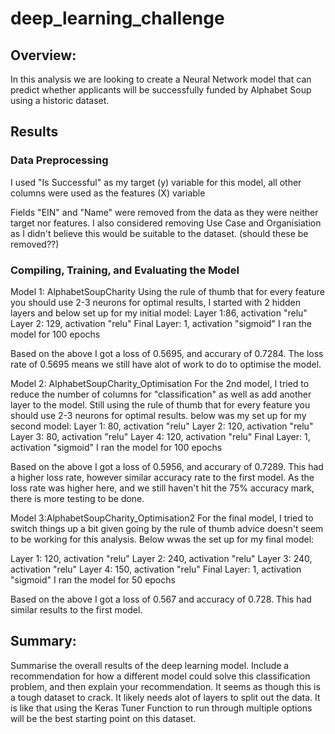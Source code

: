 # deep_learning_challenge

## Overview:

In this analysis we are looking to create a Neural Network model that can predict whether applicants will be successfully funded by Alphabet Soup using a historic dataset.


## Results

### Data Preprocessing

I used "Is Successful" as my target (y) variable for this model, all other columns were used as the features (X) variable

Fields "EIN" and "Name" were removed from the data as they were neither target nor features.
I also considered removing Use Case and Organisiation as I didn't believe this would be suitable to the dataset. (should these be removed??)

### Compiling, Training, and Evaluating the Model

Model 1: AlphabetSoupCharity
Using the rule of thumb that for every feature you should use 2-3 neurons for optimal results, I started with 2 hidden layers and below set up for my initial model:
Layer 1:86, activation "relu"
Layer 2: 129, activation "relu"
Final Layer: 1, activation "sigmoid"
I ran the model for 100 epochs

Based on the above I got a loss of 0.5695, and accurary of 0.7284.  The loss rate of 0.5695 means we still have alot of work to do to optimise the model.

Model 2: AlphabetSoupCharity_Optimisation
For the 2nd model, I tried to reduce the number of columns for "classification" as well as add another layer to the model.
Still using the rule of thumb that for every feature you should use 2-3 neurons for optimal results. below was my set up for my second model:
Layer 1: 80, activation "relu"
Layer 2: 120, activation "relu"
Layer 3: 80, activation "relu"
Layer 4: 120, activation "relu"
Final Layer: 1, activation "sigmoid"
I ran the model for 100 epochs

Based on the above I got a loss of 0.5956, and accurary of 0.7289.  This had a higher loss rate, however similar accuracy rate to the first model.  As the loss rate was higher here, and we still haven't hit the 75% accuracy mark, there is more testing to be done.

Model 3:AlphabetSoupCharity_Optimisation2
For the final model, I tried to switch things up a bit given going by the rule of thumb advice doesn't seem to be working for this analysis.  Below wwas the set up for my final model:

Layer 1: 120, activation "relu"
Layer 2: 240, activation "relu"
Layer 3: 240, activation "relu"
Layer 4: 150, activation "relu"
Final Layer: 1, activation "sigmoid"
I ran the model for 50 epochs

Based on the above I got a loss of 0.567 and accuracy of 0.728.  This had similar results to the first model.

## Summary: 
Summarise the overall results of the deep learning model. Include a recommendation for how a different model could solve this classification problem, and then explain your recommendation.
It seems as though this is a tough dataset to crack. It likely needs alot of layers to split out the data.  It is like that using the Keras Tuner Function to run through multiple options will be the best starting point on this dataset.


